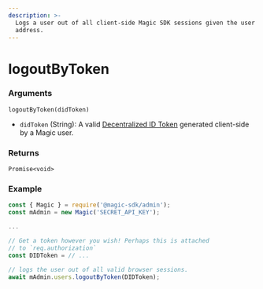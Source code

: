 ```yaml
---
description: >-
  Logs a user out of all client-side Magic SDK sessions given the user's public
  address.
---
```


# logoutByToken

### Arguments

`logoutByToken(didToken)`

* `didToken` \(String\): A valid [Decentralized ID Token](../../../../tutorials/decentralized-id.md) generated client-side by a Magic user.

### Returns

`Promise<void>`

### Example

```typescript
const { Magic } = require('@magic-sdk/admin');
const mAdmin = new Magic('SECRET_API_KEY');

...

// Get a token however you wish! Perhaps this is attached
// to `req.authorization`
const DIDToken = // ...

// logs the user out of all valid browser sessions.
await mAdmin.users.logoutByToken(DIDToken);
```

